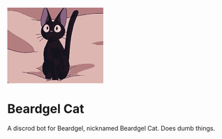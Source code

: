 ![Jiji the Cat from Kiki's Delivery Service](./static/jiji-1.gif)
# Beardgel Cat

A discrod bot for Beardgel, nicknamed Beardgel Cat. Does dumb things.